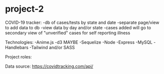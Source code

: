 # project-2

COVID-19 tracker:
-db of cases/tests by state and date
-separate page/view to add data to db
-view data by day and/or state
-cases added will go to secondary view of "unverified" cases for self reporting illness

Technologies:
-Anime.js
-d3 MAYBE
-Sequelize
-Node
-Express
-MySQL
-Handlebars
-Tailwind and/or SASS

Project roles:

Data source:
https://covidtracking.com/api/
